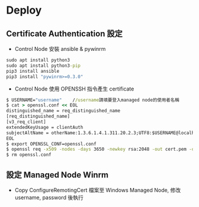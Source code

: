 # Deploy

## Certificate Authentication 設定

- Control Node 安裝 ansible & pywinrm

```cmd
sudo apt install python3
sudo apt install python3-pip
pip3 install ansible
pip3 install "pywinrm>=0.3.0"
```

- Control Node 使用 OPENSSH 指令產生 certificate

```cmd
$ USERNAME="username"    //username請填要登入managed node的使用者名稱
$ cat > openssl.conf << EOL
distinguished_name = req_distinguished_name
[req_distinguished_name]
[v3_req_client]
extendedKeyUsage = clientAuth
subjectAltName = otherName:1.3.6.1.4.1.311.20.2.3;UTF8:$USERNAME@localhost
EOL
$ export OPENSSL_CONF=openssl.conf
$ openssl req -x509 -nodes -days 3650 -newkey rsa:2048 -out cert.pem -outform PEM -keyout cert_key.pem -subj "/CN=$USERNAME" -extensions v3_req_client
$ rm openssl.conf
```

## 設定 Managed Node Winrm

- Copy ConfigureRemotingCert 檔案至 Windows Managed Node, 修改 username, password 後執行

